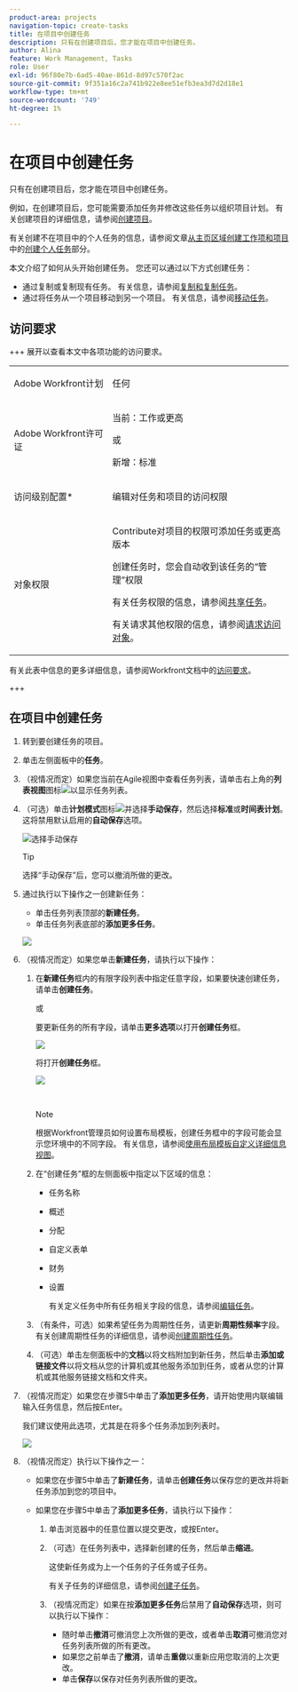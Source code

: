 ```yaml
---
product-area: projects
navigation-topic: create-tasks
title: 在项目中创建任务
description: 只有在创建项目后，您才能在项目中创建任务。
author: Alina
feature: Work Management, Tasks
role: User
exl-id: 96f80e7b-6ad5-40ae-861d-8d97c570f2ac
source-git-commit: 9f351a16c2a741b922e8ee51efb3ea3d7d2d18e1
workflow-type: tm+mt
source-wordcount: '749'
ht-degree: 1%

---
```


# 在项目中创建任务

<!-- Audited: 1/2024 -->

只有在创建项目后，您才能在项目中创建任务。

例如，在创建项目后，您可能需要添加任务并修改这些任务以组织项目计划。 有关创建项目的详细信息，请参阅[创建项目](../../../manage-work/projects/create-projects/create-project.md)。

有关创建不在项目中的个人任务的信息，请参阅文章[从主页区域创建工作项和项目](../../../workfront-basics/using-home/using-the-home-area/create-work-items-in-home.md)中的[创建个人任务](../../../workfront-basics/using-home/using-the-home-area/create-work-items-in-home.md#create-a-personal-task)部分。

本文介绍了如何从头开始创建任务。 您还可以通过以下方式创建任务：

* 通过复制或复制现有任务。 有关信息，请参阅[复制和复制任务](../../../manage-work/tasks/manage-tasks/copy-and-duplicate-tasks.md)。
* 通过将任务从一个项目移动到另一个项目。 有关信息，请参阅[移动任务](../../../manage-work/tasks/manage-tasks/move-tasks.md)。

## 访问要求

+++ 展开以查看本文中各项功能的访问要求。

<table style="table-layout:auto"> 
 <col> 
 <col> 
 <tbody> 
  <tr> 
   <td role="rowheader">Adobe Workfront计划</td> 
   <td> <p>任何</p> </td> 
  </tr> 
  <tr> 
   <td role="rowheader"> <p role="rowheader">Adobe Workfront许可证</p> </td> 
   <td><p>当前：工作或更高</p> 
   或
   <p>新增：标准</p> </td> 
  </tr> 
  <tr> 
   <td role="rowheader">访问级别配置*</td> 
   <td> <p>编辑对任务和项目的访问权限</p></td> 
  </tr> 
  <tr> 
   <td role="rowheader">对象权限</td> 
   <td> <p>Contribute对项目的权限可添加任务或更高版本</p> <p>创建任务时，您会自动收到该任务的“管理”权限</p> <p> 有关任务权限的信息，请参阅<a href="../../../workfront-basics/grant-and-request-access-to-objects/share-a-task.md" class="MCXref xref">共享任务</a>。 </p> <p>有关请求其他权限的信息，请参阅<a href="../../../workfront-basics/grant-and-request-access-to-objects/request-access.md" class="MCXref xref">请求访问对象</a>。</p> </td> 
  </tr> 
 </tbody> 
</table>

有关此表中信息的更多详细信息，请参阅Workfront文档中的[访问要求](/help/quicksilver/administration-and-setup/add-users/access-levels-and-object-permissions/access-level-requirements-in-documentation.md)。

+++

## 在项目中创建任务

1. 转到要创建任务的项目。
1. 单击左侧面板中的&#x200B;**任务**。
1. （视情况而定）如果您当前在Agile视图中查看任务列表，请单击右上角的&#x200B;**列表视图**&#x200B;图标![](assets/list-view-in-agile-view-for-tasks.png)以显示任务列表。
1. （可选）单击&#x200B;**计划模式**&#x200B;图标![](assets/nwe-plan-mode-icon-task-list.png)并选择&#x200B;**手动保存**，然后选择&#x200B;**标准**&#x200B;或&#x200B;**时间表计划**。 这将禁用默认启用的&#x200B;**自动保存**&#x200B;选项。

   ![选择手动保存](assets/manual-save-option.png)

   >[!TIP]
   >
   >选择“手动保存”后，您可以撤消所做的更改。

1. 通过执行以下操作之一创建新任务：

   * 单击任务列表顶部的&#x200B;**新建任务**。
   * 单击任务列表底部的&#x200B;**添加更多任务**。

   ![](assets/qs-new-task-or-add-task-buttons-in-list-highlighted-350x242.png)

1. （视情况而定）如果您单击&#x200B;**新建任务**，请执行以下操作：

   1. 在&#x200B;**新建任务**&#x200B;框内的有限字段列表中指定任意字段，如果要快速创建任务，请单击&#x200B;**创建任务**。

      或

      要更新任务的所有字段，请单击&#x200B;**更多选项**&#x200B;以打开&#x200B;**创建任务**&#x200B;框。

      ![](assets/nwe-create-task-small-screen-350x272.png)

      将打开&#x200B;**创建任务**&#x200B;框。

      ![](assets/create-task-larger-box-nwe-350x244.png)

       

      >[!NOTE]
      >
      >根据Workfront管理员如何设置布局模板，创建任务框中的字段可能会显示您环境中的不同字段。 有关信息，请参阅[使用布局模板自定义详细信息视图](../../../administration-and-setup/customize-workfront/use-layout-templates/customize-details-view-layout-template.md)。

   1. 在“创建任务”框的左侧面板中指定以下区域的信息：

      * 任务名称
      * 概述
      * 分配
      * 自定义表单
      * 财务
      * 设置

        有关定义任务中所有任务相关字段的信息，请参阅[编辑任务](../../../manage-work/tasks/manage-tasks/edit-tasks.md)。

   1. （有条件，可选）如果希望任务为周期性任务，请更新&#x200B;**周期性频率**&#x200B;字段。 有关创建周期性任务的详细信息，请参阅[创建周期性任务](../../../manage-work/tasks/create-tasks/create-recurring-tasks.md)。
   1. （可选）单击左侧面板中的&#x200B;**文档**&#x200B;以将文档附加到新任务，然后单击&#x200B;**添加或链接文件**&#x200B;以将文档从您的计算机或其他服务添加到任务，或者从您的计算机或其他服务链接文档和文件夹。

1. （视情况而定）如果您在步骤5中单击了&#x200B;**添加更多任务**，请开始使用内联编辑输入任务信息，然后按Enter。

   <!--
   <p data-mc-conditions="QuicksilverOrClassic.Draft mode">(NOTE: ensure this stays accurate)</p>
   -->

   我们建议使用此选项，尤其是在将多个任务添加到列表时。

   ![](assets/add-more-tasks-inline.png)

1. （视情况而定）执行以下操作之一：

   * 如果您在步骤5中单击了&#x200B;**新建任务**，请单击&#x200B;**创建任务**&#x200B;以保存您的更改并将新任务添加到您的项目中。

     <!--   
     <p data-mc-conditions="QuicksilverOrClassic.Draft mode">(NOTE: is this step still right?)</p>   
     -->

   * 如果您在步骤5中单击了&#x200B;**添加更多任务**，请执行以下操作：

     <!--   
     <p data-mc-conditions="QuicksilverOrClassic.Draft mode">(NOTE: is this step still right?) </p>   
     -->

      1. 单击浏览器中的任意位置以提交更改，或按Enter。
      1. （可选）在任务列表中，选择新创建的任务，然后单击&#x200B;**缩进**。

         这使新任务成为上一个任务的子任务或子任务。

         有关子任务的详细信息，请参阅[创建子任务](/help/quicksilver/manage-work/tasks/create-tasks/create-subtasks.md)。

      1. （视情况而定）如果在按&#x200B;**添加更多任务**&#x200B;后禁用了&#x200B;**自动保存**&#x200B;选项，则可以执行以下操作：

         * 随时单击&#x200B;**撤消**&#x200B;可撤消您上次所做的更改，或者单击&#x200B;**取消**&#x200B;可撤消您对任务列表所做的所有更改。
         * 如果您之前单击了&#x200B;**撤消**，请单击&#x200B;**重做**&#x200B;以重新应用您取消的上次更改。
         * 单击&#x200B;**保存**&#x200B;以保存对任务列表所做的更改。
